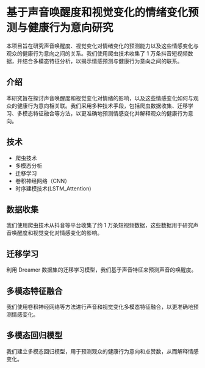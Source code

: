 # 基于声音唤醒度和视觉变化的情绪变化预测与健康行为意向研究

本项目旨在研究声音唤醒度、视觉变化对情绪变化的预测能力以及这些情感变化与观众的健康行为意向之间的关系。我们使用爬虫技术收集了 1 万条抖音短视频数据，并结合多模态特征分析，以揭示情感预测与健康行为意向之间的联系。


## 介绍

本研究旨在探讨声音唤醒度和视觉变化对情绪的影响，以及这些情感变化如何与观众的健康行为意向相关联。我们采用多种技术手段，包括爬虫数据收集、迁移学习、多模态特征融合等方法，以更准确地预测情感变化并解释观众的健康行为意向。

## 技术

- 爬虫技术
- 多模态分析
- 迁移学习
- 卷积神经网络（CNN）
- 时序建模技术(LSTM_Attention)

## 数据收集

我们使用爬虫技术从抖音等平台收集了约 1 万条短视频数据，这些数据用于研究声音唤醒度和视觉变化对情感变化的影响。

## 迁移学习

利用 Dreamer 数据集的迁移学习模型，我们基于声音特征来预测声音的唤醒度。

## 多模态特征融合

我们使用卷积神经网络等方法进行声音和视觉变化多模态特征融合，以更准确地预测情感变化。

## 多模态回归模型

我们建立多模态回归模型，用于预测观众的健康行为意向和点赞数，从而解释情感变化。
